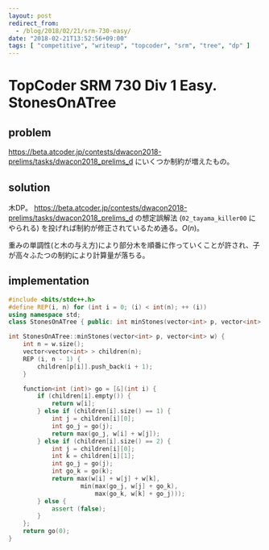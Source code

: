 ```yaml
---
layout: post
redirect_from:
  - /blog/2018/02/21/srm-730-easy/
date: "2018-02-21T13:52:56+09:00"
tags: [ "competitive", "writeup", "topcoder", "srm", "tree", "dp" ]
---
```


# TopCoder SRM 730 Div 1 Easy. StonesOnATree

## problem

<https://beta.atcoder.jp/contests/dwacon2018-prelims/tasks/dwacon2018_prelims_d> にいくつか制約が増えたもの。

## solution

木DP。 <https://beta.atcoder.jp/contests/dwacon2018-prelims/tasks/dwacon2018_prelims_d> の想定誤解法 (`02_tayama_killer00` にやられる) を投げれば制約が修正されているため通る。$O(n)$。

重みの単調性(と木の与え方)により部分木を順番に作っていくことが許され、子が高々ふたつの制約により計算量が落ちる。

## implementation

``` c++
#include <bits/stdc++.h>
#define REP(i, n) for (int i = 0; (i) < int(n); ++ (i))
using namespace std;
class StonesOnATree { public: int minStones(vector<int> p, vector<int> w); };

int StonesOnATree::minStones(vector<int> p, vector<int> w) {
    int n = w.size();
    vector<vector<int> > children(n);
    REP (i, n - 1) {
        children[p[i]].push_back(i + 1);
    }

    function<int (int)> go = [&](int i) {
        if (children[i].empty()) {
            return w[i];
        } else if (children[i].size() == 1) {
            int j = children[i][0];
            int go_j = go(j);
            return max(go_j, w[i] + w[j]);
        } else if (children[i].size() == 2) {
            int j = children[i][0];
            int k = children[i][1];
            int go_j = go(j);
            int go_k = go(k);
            return max(w[i] + w[j] + w[k],
                    min(max(go_j, w[j] + go_k),
                        max(go_k, w[k] + go_j)));
        } else {
            assert (false);
        }
    };
    return go(0);
}
```
